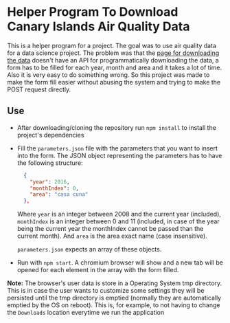 # Helper Program To Download Canary Islands Air Quality Data

This is a helper program for a project. The goal was to use air quality data for a data science project. The problem was that the [page for downloading the data](http://www.gobiernodecanarias.org/medioambiente/calidaddelaire/datosHistoricos.do) doesn't have an API for programmatically downloading the data, a form has to be filled for each year, month and area and it takes a lot of time. Also it is very easy to do something wrong. So this project was made to make the form fill easier without abusing the system and trying to make the POST request directly.

## Use

- After downloading/cloning the repository run `npm install` to install the project's dependencies
- Fill the `parameters.json` file with the parameters that you want to insert into the form. The JSON object representing the parameters has to have the following structure:

  ```json
    { 
      "year": 2016, 
      "monthIndex": 0, 
      "area": "casa cuna" 
    },
  ```

  Where `year` is an integer between 2008 and the current year (included), `monthIndex` is an integer between 0 and 11 (included, in case of the year being the current year the monthIndex cannot be passed than the current month). And `area` is the area exact name (case insensitive).

  `parameters.json` expects an array of these objects.

- Run with `npm start`. A chromium browser will show and a new tab will be opened for each element in the array with the form filled.

__Note:__ The browser's user data is store in a Operating System tmp directory. This is in case the user wants to customize some settings they will be persisted until the tmp directory is emptied (normally they are automatically emptied by the OS on reboot). This is, for example, to not having to change the `Downloads` location everytime we run the application
